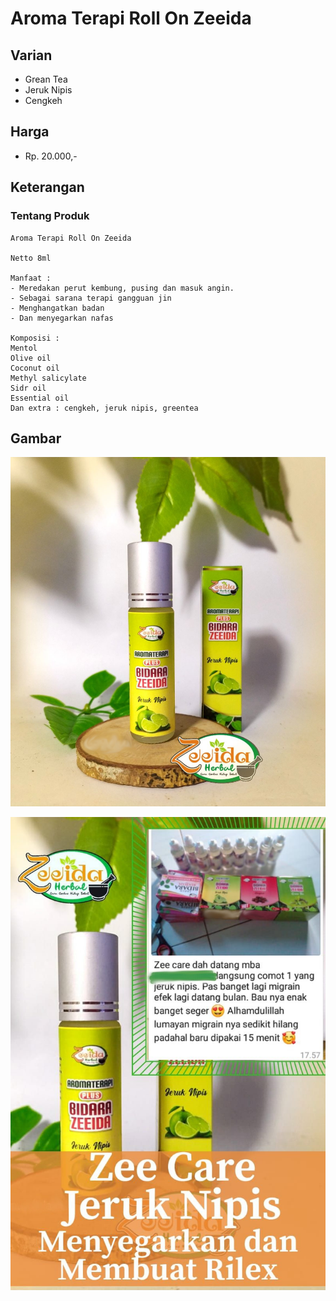 # Aroma Terapi Roll On Zeeida

## Varian

- Grean Tea
- Jeruk Nipis
- Cengkeh

## Harga

- Rp. 20.000,-

## Keterangan

### Tentang Produk

```
Aroma Terapi Roll On Zeeida

Netto 8ml

Manfaat :  
- Meredakan perut kembung, pusing dan masuk angin.  
- Sebagai sarana terapi gangguan jin  
- Menghangatkan badan  
- Dan menyegarkan nafas 

Komposisi :  
Mentol  
Olive oil  
Coconut oil  
Methyl salicylate  
Sidr oil  
Essential oil  
Dan extra : cengkeh, jeruk nipis, greentea
```

## Gambar

![Aroma Terapi Roll On Zeeida - Jeruk Nipis](img/zeeida-aroma-terapi-jeruk.jpeg)

![Testimoni Aroma Terapi Roll On Zeeida - Jeruk Nipis](img/zeeida-aroma-terapi-jeruk-testimoni.jpeg)